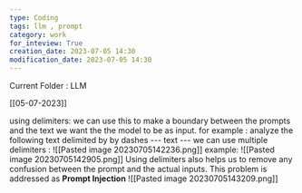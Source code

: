 ```yaml
---
type: Coding  
tags: llm , prompt
category: work
for_inteview: True
creation_date: 2023-07-05 14:30
modification_date: 2023-07-05 14:30
---
```


  
Current Folder : LLM




[[05-07-2023]]

using delimiters: we can use this to make a boundary between the prompts and the text we want the the model to be as input. 
	   for example : analyze the following text delimited by by dashes --- text --- 
	   we can use multiple delimiters : 
	   ![[Pasted image 20230705142236.png]]
	   example: 
	   ![[Pasted image 20230705142905.png]]
	Using delimiters also helps us to remove any confusion between the prompt and the actual inputs. This problem is addressed as **Prompt Injection**
	![[Pasted image 20230705143209.png]]
	
